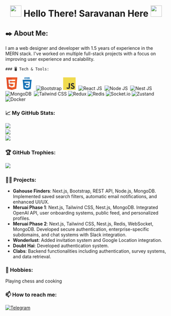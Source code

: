 <h1 align="center"><img src="https://c.tenor.com/eYRNL1In-ooAAAAM/namaste-covid.gif" width="35px" height="35px"></img> Hello There! Saravanan Here  <img src="https://cdn3.emoji.gg/emojis/6186-developer-bot.gif" width="35px" height="35px"></img></h1>

## ✒️ About Me:
I am a web designer and developer with 1.5 years of experience in the MERN stack. I've worked on multiple full-stack projects with a focus on improving user experience and scalability. 

    ### 🖥️ Tech & Tools:
  <img src="https://github.com/devicons/devicon/blob/master/icons/html5/html5-original.svg" title="HTML5" alt="HTML" width="40" height="40"/>&nbsp;
  <img src="https://github.com/devicons/devicon/blob/master/icons/css3/css3-plain-wordmark.svg" title="CSS3" alt="CSS" width="40" height="40"/>&nbsp;
  ![Bootstrap](https://img.shields.io/badge/bootstrap-%23563D7C.svg?logo=bootstrap&logoColor=white&style=for-the-badge)
  <img src="https://github.com/devicons/devicon/blob/master/icons/javascript/javascript-original.svg" title="JavaScript" alt="JavaScript" width="40" height="40"/>&nbsp;
  <img src="https://upload.wikimedia.org/wikipedia/commons/thumb/a/a7/React-icon.svg/2300px-React-icon.svg.png" title="React JS" alt="React JS" width="40" height="40"/>&nbsp;
  <img src="https://upload.wikimedia.org/wikipedia/commons/thumb/d/d9/Node.js_logo.svg/590px-Node.js_logo.svg.png" title="Node JS" alt="Node JS" width="40" height="40"/>&nbsp;
  <img src="https://d33wubrfki0l68.cloudfront.net/ff2ad7a260367a0d0df38323b208e18cb0575039/274f7/assets/imgs/nest-logo.svg" title="Nest JS" alt="Nest JS" width="40" height="40"/>&nbsp;
  <img src="https://encrypted-tbn0.gstatic.com/images?q=tbn:ANd9GcQQhHsCg8Urz0PkGg7IhaWh8G8ZMOynkXVbAvnqvM1o&s" title="MongoDB" alt="MongoDB" width="40" height="40"/>&nbsp;
  ![Tailwind CSS](https://img.shields.io/badge/tailwindcss-%2338B2AC.svg?style=for-the-badge&logo=tailwind-css&logoColor=white)
  ![Redux](https://img.shields.io/badge/redux-%23593D88.svg?style=for-the-badge&logo=redux&logoColor=white)
  ![Redis](https://img.shields.io/badge/redis-%23DC382D.svg?style=for-the-badge&logo=redis&logoColor=white)
  ![Socket.io](https://img.shields.io/badge/socket.io-black?style=for-the-badge&logo=socket.io&badgeColor=010101)
  ![Zustand](https://img.shields.io/badge/zustand-%23FF4154.svg?style=for-the-badge&logo=zustand&logoColor=white)
  ![Docker](https://img.shields.io/badge/docker-%232496ED.svg?style=for-the-badge&logo=docker&logoColor=white)

  ### 📈 My GitHub Stats:
  ![](https://github-readme-stats.vercel.app/api?username=Sara2706&theme=dark&hide_border=false&include_all_commits=false&count_private=false)<br/>
  ![](https://github-readme-streak-stats.herokuapp.com/?user=Sara2706&theme=dark&hide_border=false)<br/>
  ![](https://github-readme-stats.vercel.app/api/top-langs/?username=Sara2706&theme=dark&hide_border=false&include_all_commits=false&count_private=false&layout=compact)

 ### 🏆 GitHub Trophies:
  ![](https://github-profile-trophy.vercel.app/?username=Sara2706&theme=radical&no-frame=false&no-bg=true&margin-w=4)

  ### 👨‍💻 Projects:
  - **Gahouse Finders**: Next.js, Bootstrap, REST API, Node.js, MongoDB. Implemented saved search filters, automatic email notifications, and enhanced UI/UX.
  - **Meruai Phase 1**: Next.js, Tailwind CSS, Nest.js, MongoDB. Integrated OpenAI API, user onboarding systems, public feed, and personalized profiles.
  - **Meruai Phase 2**: Next.js, Tailwind CSS, Nest.js, Redis, WebSocket, MongoDB. Developed secure authentication, enterprise-specific subdomains, and chat systems with Slack integration.
  - **Wonderlust**: Added invitation system and Google Location integration.
  - **Doubt Hai**: Developed authentication system.
  - **Clabs**: Backend functionalities including authentication, survey systems, and data retrieval.

  ### 👀 Hobbies:
  Playing chess and cooking

  ### 📫 How to reach me:
  [![Telegram](https://img.shields.io/badge/Telegram-2CA5E0?logo=telegram&logoColor=white&style=for-the-badge)](https://t.me/saravanan2706)

